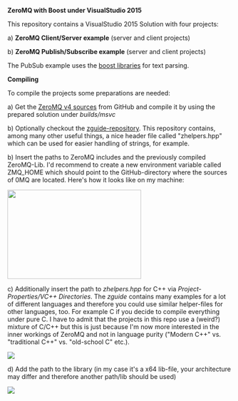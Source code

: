 **ZeroMQ with Boost under VisualStudio 2015**


This repository contains a VisualStudio 2015 Solution with four projects:

a) **ZeroMQ Client/Server example** (server and client projects)

b) **ZeroMQ Publish/Subscribe example** (server and client projects)

The PubSub example uses the <a href="http://www.boost.org/" target="_blank">boost libraries</a> for text parsing.

**Compiling**

To compile the projects some preparations are needed:

a) Get the <a href="https://github.com/zeromq/zeromq4-x" target="_blank">ZeroMQ v4 sources</a> from GitHub and compile it by using the prepared solution under *builds/msvc*

b) Optionally checkout the <a href="https://github.com/imatix/zguide" target="_blank">zguide-repository</a>. This repository contains, among many other useful things, a nice header file called "zhelpers.hpp" which can be used for easier handling of strings, for example.  

b) Insert the paths to ZeroMQ includes and the previously compiled ZeroMQ-Lib. I'd recommend to create a new environment variable called ZMQ_HOME which should point to the
GitHub-directory where the sources of 0MQ are located. Here's how it looks like on my machine:

<img src="http://fs2.directupload.net/images/150802/jpl9oru8.png" width="300" height="200">

c) Additionally insert the path to *zhelpers.hpp* for C++ via *Project-Properties/VC++ Directories*. The *zguide* contains many examples for a lot of different languages and therefore you could use similar helper-files for other languages, too. For example C if you decide to compile everything under pure C. I have to admit that the projects in this repo use a (weird?) mixture of C/C++ but this is just because I'm now more interested in the inner workings of ZeroMQ and not in language purity ("Modern C++" vs. "traditional C++" vs. "old-school C" etc.).

<img src="http://fs2.directupload.net/images/150802/wetv6ntd.png">

d) Add the path to the library (in my case it's a x64 lib-file, your architecture may differ and therefore another path/lib should be used)

<img src="http://fs2.directupload.net/images/150802/a52usgh9.png">
